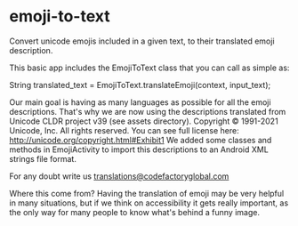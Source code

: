 # emoji-to-text
Convert unicode emojis included in a given text, to their translated emoji description.

This basic app includes the EmojiToText class that you can call as simple as:

  String translated_text = EmojiToText.translateEmoji(context, input_text);

Our main goal is having as many languages as possible for all the emoji descriptions. That's why we are now using the descriptions translated from Unicode CLDR project v39 (see assets directory). Copyright © 1991-2021 Unicode, Inc. All rights reserved. You can see full license here: http://unicode.org/copyright.html#Exhibit1
We added some classes and methods in EmojiActivity to import this descriptions to an Android XML strings file format. 

For any doubt write us translations@codefactoryglobal.com

Where this come from? Having the translation of emoji may be very helpful in many situations, but if we think on accessibility it gets really important, as the only way for many people to know what's behind a funny image.

